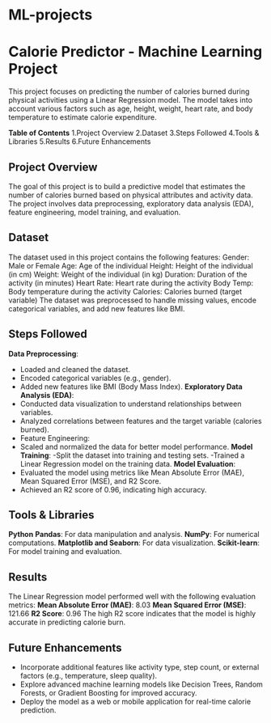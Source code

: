 # ML-projects
# Calorie Predictor - Machine Learning Project
This project focuses on predicting the number of calories burned during physical activities using a Linear Regression model. The model takes into account various factors such as age, height, weight, heart rate, and body temperature to estimate calorie expenditure.

**Table of Contents**
1.Project Overview
2.Dataset
3.Steps Followed
4.Tools & Libraries
5.Results
6.Future Enhancements

## Project Overview
The goal of this project is to build a predictive model that estimates the number of calories burned based on physical attributes and activity data. The project involves data preprocessing, exploratory data analysis (EDA), feature engineering, model training, and evaluation.

## Dataset
The dataset used in this project contains the following features:
Gender: Male or Female
Age: Age of the individual
Height: Height of the individual (in cm)
Weight: Weight of the individual (in kg)
Duration: Duration of the activity (in minutes)
Heart Rate: Heart rate during the activity
Body Temp: Body temperature during the activity
Calories: Calories burned (target variable)
The dataset was preprocessed to handle missing values, encode categorical variables, and add new features like BMI.

## Steps Followed
**Data Preprocessing**:
- Loaded and cleaned the dataset.
- Encoded categorical variables (e.g., gender).
- Added new features like BMI (Body Mass Index).
**Exploratory Data Analysis (EDA)**:
- Conducted data visualization to understand relationships between variables.
- Analyzed correlations between features and the target variable (calories burned).
- Feature Engineering:
- Scaled and normalized the data for better model performance.
**Model Training**:
-Split the dataset into training and testing sets.
-Trained a Linear Regression model on the training data.
**Model Evaluation**:
- Evaluated the model using metrics like Mean Absolute Error (MAE), Mean Squared Error (MSE), and R2 Score.
- Achieved an R2 score of 0.96, indicating high accuracy.

## Tools & Libraries
**Python**
**Pandas**: For data manipulation and analysis.
**NumPy**: For numerical computations.
**Matplotlib and Seaborn**: For data visualization.
**Scikit-learn**: For model training and evaluation.

## Results
The Linear Regression model performed well with the following evaluation metrics:
**Mean Absolute Error (MAE)**: 8.03
**Mean Squared Error (MSE)**: 121.66
**R2 Score**: 0.96
The high R2 score indicates that the model is highly accurate in predicting calorie burn.

## Future Enhancements
- Incorporate additional features like activity type, step count, or external factors (e.g., temperature, sleep quality).
- Explore advanced machine learning models like Decision Trees, Random Forests, or Gradient Boosting for improved accuracy.
- Deploy the model as a web or mobile application for real-time calorie prediction.
